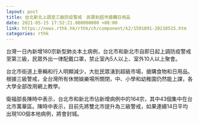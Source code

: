 ```yaml
---
layout: post
title: 台北新北上調至三級防疫警戒　民眾到超市搶購日用品
date: 2021-05-15 17:52:21.000000000 +08:00
link: https://news.rthk.hk/rthk/ch/component/k2/1591091-20210515.htm
categories: rthk
---
```


台灣一日內新增180宗新型肺炎本土病例，台北市和新北市自即日起上調防疫警戒至第三級，民眾外出一律配戴口罩，禁止室內5人以上、室外10人以上聚會。

台北市街道上車輛和行人明顯減少，大批民眾湧到超級市場，搶購食物和日用品。根據三級警戒，全台灣所有休閒娛樂場所關閉，中、小學和幼稚園仍然能上課，各大學全部改用網上教學。

衛福部長陳時中表示，台北市和新北市佔新增病例中的164宗，其中43個集中在台北市萬華區。陳時中表示，目前先將雙北市提升為三級警戒，如果連續14日平均出現100個本地病例，將會封城。
